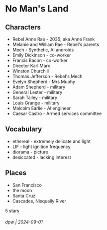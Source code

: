 # No Man's Land

## Characters

* Rebel Anne Rae - 2035; aka Anne Frank
* Melanie and William Rae - Rebel's parents
* Mech - Synthetic, AI androids
* Emily Dickinson - co-worker
* Francis Bacon - co-worker
* Director Karl Marx
* Winston Churchill
* Thomas Jefferson - Rebel's Mech
* Evelyn Shepherd - Mrs Muphy
* Adam Shepherd - military
* General Lester - military
* Sarah Talley - military
* Louis Grange - military
* Malcolm Earlie - AI engineer
* Caesar Castro - Armed services committee

## Vocabulary

* ethereal - extremely delicate and light
* LIF - light ignition frequency
* diorama - picture
* desiccated - lacking interest

## Places

* San Francisco
* the moon
* Santa Cruz
* Cascades, Nisqually River

5 stars

###### dpw | 2024-09-01
